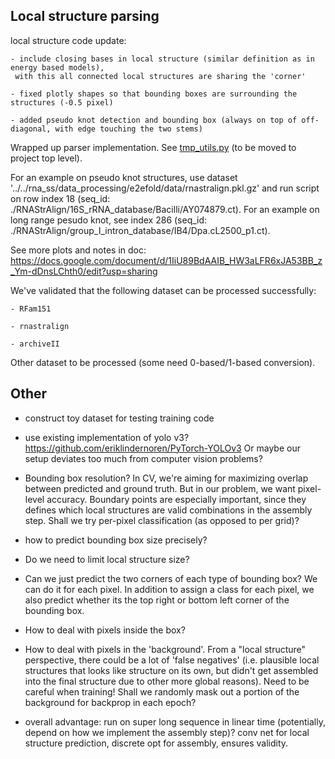 
## Local structure parsing

local structure code update:

    - include closing bases in local structure (similar definition as in energy based models),
     with this all connected local structures are sharing the 'corner'

    - fixed plotly shapes so that bounding boxes are surrounding the structures (-0.5 pixel)

    - added pseudo knot detection and bounding box (always on top of off-diagonal, with edge touching the two stems)

Wrapped up parser implementation. See [tmp_utils.py](tmp_utils.py) (to be moved to project top level).


For an example on pseudo knot structures, use dataset '../../rna_ss/data_processing/e2efold/data/rnastralign.pkl.gz'
and run script on row index 18 (seq_id: ./RNAStrAlign/16S_rRNA_database/Bacilli/AY074879.ct).
For an example on long range pesudo knot, see index 286 (seq_id: ./RNAStrAlign/group_I_intron_database/IB4/Dpa.cL2500_p1.ct).

See more plots and notes in doc: https://docs.google.com/document/d/1IiU89BdAAIB_HW3aLFR6xJA53BB_z_Ym-dDnsLChth0/edit?usp=sharing


We've validated that the following dataset can be processed successfully:

    - RFam151

    - rnastralign

    - archiveII

Other dataset to be processed (some need 0-based/1-based conversion).



## Other

- construct toy dataset for testing training code

- use existing implementation of yolo v3? https://github.com/eriklindernoren/PyTorch-YOLOv3
Or maybe our setup deviates too much from computer vision problems?

- Bounding box resolution? In CV, we're aiming for maximizing overlap between predicted and ground truth.
But in our problem, we want pixel-level accuracy.
Boundary points are especially important, since they defines which local structures are valid combinations
in the assembly step.
Shall we try per-pixel classification (as opposed to per grid)?

- how to predict bounding box size precisely?

- Do we need to limit local structure size?

- Can we just predict the two corners of each type of bounding box?
We can do it for each pixel.
In addition to assign a class for each pixel, we also predict whether its the top right
or bottom left corner of the bounding box.

- How to deal with pixels inside the box?

- How to deal with pixels in the 'background'.
From a "local structure" perspective, there could be a lot of 'false negatives'
(i.e. plausible local structures that looks like structure on its own,
but didn't get assembled into the final structure due to other more global reasons).
Need to be careful when training! Shall we randomly mask out a portion of the background for backprop in each epoch?


- overall advantage: run on super long sequence in linear time (potentially, depend on how we implement the assembly step)?
conv net for local structure prediction,
discrete opt for assembly,
ensures validity.

